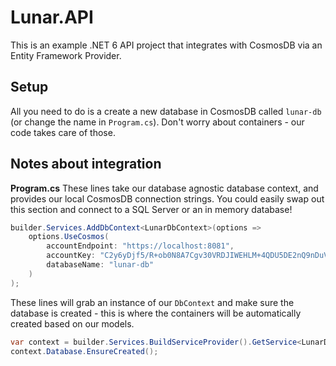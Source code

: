 # Lunar.API

This is an example .NET 6 API project that integrates with CosmosDB via an Entity Framework Provider.

## Setup

All you need to do is a create a new database in CosmosDB called `lunar-db` (or change the name in `Program.cs`).
Don't worry about containers - our code takes care of those.

## Notes about integration

**Program.cs**
These lines take our database agnostic database context, and provides our local CosmosDB connection strings. You could easily swap out this section and connect to a SQL Server or an in memory database!

```csharp
builder.Services.AddDbContext<LunarDbContext>(options =>
    options.UseCosmos(
        accountEndpoint: "https://localhost:8081",
        accountKey: "C2y6yDjf5/R+ob0N8A7Cgv30VRDJIWEHLM+4QDU5DE2nQ9nDuVTqobD4b8mGGyPMbIZnqyMsEcaGQy67XIw/Jw==",
        databaseName: "lunar-db"
    )
);
```

These lines will grab an instance of our `DbContext` and make sure the database is created - this is where the containers will be automatically created based on our models.

```csharp
var context = builder.Services.BuildServiceProvider().GetService<LunarDbContext>();
context.Database.EnsureCreated();
```
